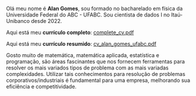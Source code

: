 
Olá meu nome é **Alan Gomes**, sou formado no bacharelado em física da Universidade Federal do ABC - UFABC. Sou cientista de dados I no Itaú-Unibanco desde 2022. 
 
Aqui está meu **currículo completo**: [complete_cv.pdf](https://github.com/gomesalan/CV/files/8310021/complete_cv.pdf)


Aqui está meu **currículo resumido**: [cv_alan_gomes_ufabc.pdf](https://github.com/gomesalan/CV/files/8310022/cv_alan_gomes_ufabc.pdf)

Gosto muito de matemática, matemática aplicada, estatística e programação, são áreas fascinantes que nos fornecem ferramentas para resolver os mais variados tipos de problema com as mais variadas complexidades. Utilizar tais conhecimentos para resolução de problemas corporativos/industriais é fundamental para uma empresa, melhorando sua eficiência e competitividade.          

<!---
gomesalan/gomesalan is a ✨ special ✨ repository because its `README.md` (this file) appears on your GitHub profile.
You can click the Preview link to take a look at your changes.
--->

